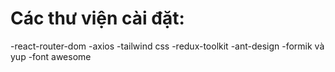 # Các thư viện cài đặt:

-react-router-dom
-axios
-tailwind css
-redux-toolkit
-ant-design
-formik và yup
-font awesome
